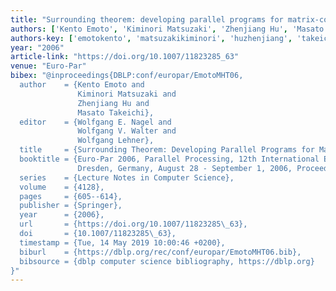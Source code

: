 ```yaml
---
title: "Surrounding theorem: developing parallel programs for matrix-convolutions"
authors: ['Kento Emoto', 'Kiminori Matsuzaki', 'Zhenjiang Hu', 'Masato Takeichi']
authors-key: ['emotokento', 'matsuzakikiminori', 'huzhenjiang', 'takeichimasato']
year: "2006"
article-link: "https://doi.org/10.1007/11823285_63"
venue: "Euro-Par"
bibex: "@inproceedings{DBLP:conf/europar/EmotoMHT06,
  author    = {Kento Emoto and
               Kiminori Matsuzaki and
               Zhenjiang Hu and
               Masato Takeichi},
  editor    = {Wolfgang E. Nagel and
               Wolfgang V. Walter and
               Wolfgang Lehner},
  title     = {Surrounding Theorem: Developing Parallel Programs for Matrix-Convolutions},
  booktitle = {Euro-Par 2006, Parallel Processing, 12th International Euro-Par Conference,
               Dresden, Germany, August 28 - September 1, 2006, Proceedings},
  series    = {Lecture Notes in Computer Science},
  volume    = {4128},
  pages     = {605--614},
  publisher = {Springer},
  year      = {2006},
  url       = {https://doi.org/10.1007/11823285\_63},
  doi       = {10.1007/11823285\_63},
  timestamp = {Tue, 14 May 2019 10:00:46 +0200},
  biburl    = {https://dblp.org/rec/conf/europar/EmotoMHT06.bib},
  bibsource = {dblp computer science bibliography, https://dblp.org}
}"
---
```

